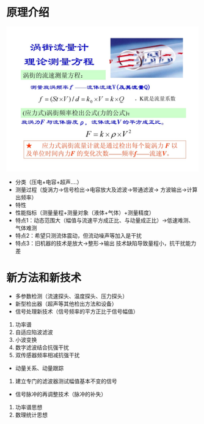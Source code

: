  # 原理介绍
![涡街理论测量公式](https://github.com/zkjiang/-/blob/master/imgstorage/127.jpg)
 - 分类（压电+电容+超声....）
 - 测量过程（旋涡力->信号检出->电容放大及滤波->带通滤波-> 方波输出->计算出频率）
 - 特性
 - 性能指标（测量量程+测量对象（液体+气体）+测量精度）
 - 特点1：动态范围大（幅值与流速平方成正比、与动量成正比）->低速难测、气体难测
 - 特点2：希望只测流体震动，但流动噪声等加入是干扰
 - 特点3：旧机器的技术是放大->整形->输出 技术缺陷导致量程小，抗干扰能力差
# 新方法和新技术
 - 多参数检测（流速探头、温度探头、压力探头）
 - 新型检出器（超声等其他检出方法和设备）
 - 信号处理新技术（信号频率的平方正比于信号幅值）
 1. 功率谱
 2. 自适应陷波滤波
 3. 小波变换
 4. 数字滤波结合抗强干扰
 5. 双传感器频率相减抗强干扰
 - 动量关系、动量跟踪
 1. 建立专门的滤波器测试幅值基本不变的信号
 - 信号脉冲的再调整技术（脉冲的补失）
 1. 功率谱思想
 2. 数理统计思想
